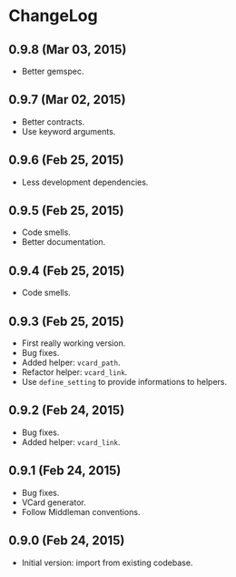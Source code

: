 # ChangeLog

## 0.9.8 (Mar 03, 2015)

* Better gemspec.

## 0.9.7 (Mar 02, 2015)

* Better contracts.
* Use keyword arguments.

## 0.9.6 (Feb 25, 2015)

* Less development dependencies.

## 0.9.5 (Feb 25, 2015)

* Code smells.
* Better documentation.

## 0.9.4 (Feb 25, 2015)

* Code smells.

## 0.9.3 (Feb 25, 2015)

* First really working version.
* Bug fixes.
* Added helper: `vcard_path`.
* Refactor helper: `vcard_link`.
* Use `define_setting` to provide informations to helpers.

## 0.9.2 (Feb 24, 2015)

* Bug fixes.
* Added helper: `vcard_link`.

## 0.9.1 (Feb 24, 2015)

* Bug fixes.
* VCard generator.
* Follow Middleman conventions.

## 0.9.0 (Feb 24, 2015)

* Initial version: import from existing codebase.
